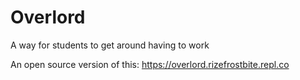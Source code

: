 # Overlord
A way for students to get around having to work

An open source version of this:
https://overlord.rizefrostbite.repl.co
